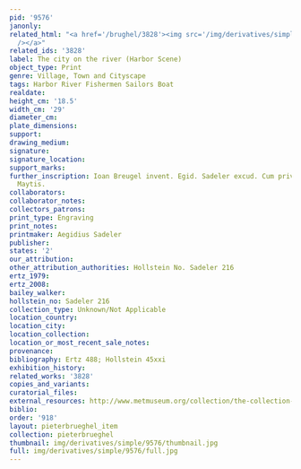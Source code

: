```yaml
---
pid: '9576'
janonly: 
related_html: "<a href='/brughel/3828'><img src='/img/derivatives/simple/3828/thumbnail.jpg'
  /></a>"
related_ids: '3828'
label: The city on the river (Harbor Scene)
object_type: Print
genre: Village, Town and Cityscape
tags: Harbor River Fishermen Sailors Boat
realdate: 
height_cm: '18.5'
width_cm: '29'
diameter_cm: 
plate_dimensions: 
support: 
drawing_medium: 
signature: 
signature_location: 
support_marks: 
further_inscription: Ioan Breugel invent. Egid. Sadeler excud. Cum privil. Sac. Caes.
  Maytis.
collaborators: 
collaborator_notes: 
collectors_patrons: 
print_type: Engraving
print_notes: 
printmaker: Aegidius Sadeler
publisher: 
states: '2'
our_attribution: 
other_attribution_authorities: Hollstein No. Sadeler 216
ertz_1979: 
ertz_2008: 
bailey_walker: 
hollstein_no: Sadeler 216
collection_type: Unknown/Not Applicable
location_country: 
location_city: 
location_collection: 
location_or_most_recent_sale_notes: 
provenance: 
bibliography: Ertz 488; Hollstein 45xxi
exhibition_history: 
related_works: '3828'
copies_and_variants: 
curatorial_files: 
external_resources: http://www.metmuseum.org/collection/the-collection-online/search/415891
biblio: 
order: '918'
layout: pieterbrueghel_item
collection: pieterbrueghel
thumbnail: img/derivatives/simple/9576/thumbnail.jpg
full: img/derivatives/simple/9576/full.jpg
---
```

